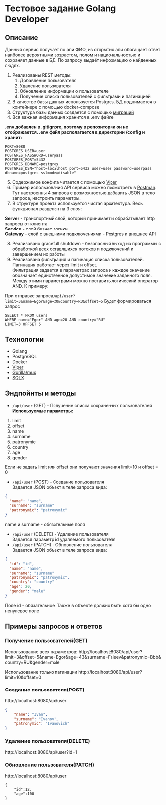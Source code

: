 # Тестовое задание Golang Developer

## Описание
Данный сервис получает по апи ФИО, из открытых апи обогащает ответ наиболее вероятными возрастом, 
полом и национальностью и сохраняет данные в БД. 
По запросу выдаёт информацию о найденных людях.

1. Реализованы REST методы:
   1. Добавление пользователя
   2. Удаление пользователя
   3. Обновление информации о пользователе
   4. Получение списка пользователей с фильтрами и пагинацией
2. В качестве базы данных используется Postgres. БД поднимается в контейнере с помощью docker-compose
3. Структура базы данных создается с помощью [миграций](https://github.com/golang-migrate/migrate)
4. Вся важная информация хранится в .env файле

**.env добавлен в .gitignore, поэтому в репозитории он не отображается.
.env файл располагается в директории /config и хранит:**

```
PORT=8080
POSTGRES_USER=user
POSTGRES_PASSWORD=userpass
POSTGRES_PORT=5432
POSTGRES_DBNAME=postgres
POSTGRES_DSN="host=localhost port=5432 user=user password=userpass dbname=postgres sslmode=disable"
```

5. Содержимое конфига читается с помощью [Viper](https://github.com/spf13/viper)
6. Пример использования API сервиса можно посмотреть в [Postman](https://www.postman.com/joint-operations-operator-99149269/workspace/golang-public/request/28284200-cf68b3b3-1999-4439-9634-982c55c7dc1c).
Тут настроенны 4 запроса с возможностью добавить JSON в тело запроса, настроить параметры.
7. В структуре проекта используется чистая архитектура. Весь функционал разделен на 3 слоя: 

**Server** - транспортный слой, который принимает и обрабатывает http запросы от клиента\
**Service** - слой бизнес логики\
**Gateway** - слой с внешними подключениями - Postgres и внешнее API

8. Реализовано gracefull shutdown - безопасный выход из программы с 
обработкой всех оставлшихся потоков и подключений и завершением их работы
9. Реализована фильтрация и пагинация списка пользователей.\
Пагинация работает через limit и offset.\
Фильтрация задается в параметрах запроса и каждое значение обозначает единственное допустимое значение заданного поля. 
Между этими параметрами можно поставить логический оператор AND.
К примеру:

При отправке запроса`/api/user?limit=3&name=Egor&age=20&country=RU&offset=5` 
Будет формироваться запрос 
```
SELECT * FROM users 
WHERE name="Egor" AND age=20 AND country="RU"
LIMIT=3 OFFSET 5
```

## Технологии
- Golang
- PostgreSQL
- Docker
- [Viper](https://github.com/spf13/viper)
- [Gorilla/mux](https://github.com/gorilla/mux)
- [SQLX](https://github.com/jmoiron/sqlx)

## Эндпойнты и методы
- ``/api/user`` (GET) - Получение списка сохраненных пользователей\
**Используемые параметры:**
1. limit
2. offset
3. name
4. surname
5. patronymic
6. country
7. age
8. gender

Если не задать limit или offset они получают значения limit=10 и offset = 0

- ``/api/user`` (POST) - Создание пользователя\
Задается JSON объект в теле запроса вида:
```json
{
  "name": "name",
  "surname": "surname",
  "patronymic": "patronymic"
}
```
name и surname - обязательные поля

- ``/api/user`` (DELETE) - Удаление пользователя\
Задается параметр id удаляемого пользователя
- ``/api/user`` (PATCH) - Обновление пользователя\
Задается JSON объект в теле запроса вида:
```json
{
  "id": "id",
  "name": "name",
  "surname": "surname",
  "patronymic": "patronymic",
  "country": "country",
  "age": 20,
  "gender": "male"
}
```
Поле id - обязательное. Также в объекте должно быть хотя бы одно ненулевое поле

## Примеры запросов и ответов
### Получение пользователей(GET)
Использование всех параметров:
http://localhost:8080/api/user?limit=3&offset=5&name=Egor&age=43&surname=Faleev&patronymic=Bbb&country=RU&gender=male

Использование только пагинации
http://localhost:8080/api/user?limit=10&offset=0

### Создание пользователя(POST)
http://localhost:8080/api/user
``` json
{
    "name": "Ivan",
    "surname": "Ivanov",
    "patronymic": "Ivanovich"
}
```


### Удаление пользователя(DELETE)

http://localhost:8080/api/user?id=1

### Обновление пользователя(PATCH)

http://localhost:8080/api/user

```
{
    "id":12,
    "age":100
}
```